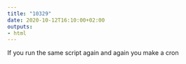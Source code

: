 ```yaml
---
title: "10329"
date: 2020-10-12T16:10:00+02:00
outputs:
- html
---
```


If you run the same script again and again you make a cron
